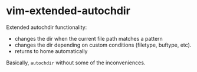 # vim-extended-autochdir

Extended autochdir functionality:

- changes the dir when the current file path matches a pattern
- changes the dir depending on custom conditions (filetype, buftype, etc).
- returns to home automatically

Basically, `autochdir` without some of the inconveniences.
